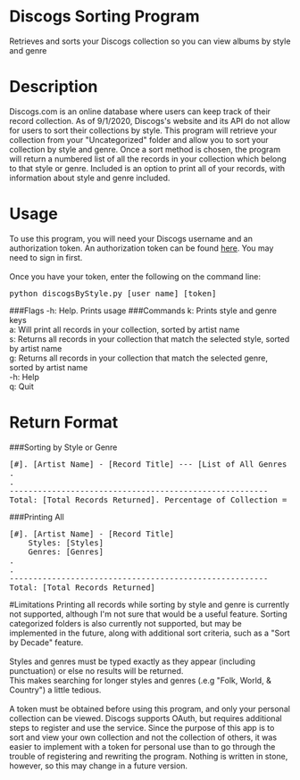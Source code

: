 # Discogs Sorting Program
Retrieves and sorts your Discogs collection so you can view albums by style and genre
# Description
Discogs.com is an online database where users can keep track of their record collection.
As of 9/1/2020, Discogs's website and its API do not allow for users to sort their collections by style.
This program will retrieve your collection from your "Uncategorized" folder and allow you to sort your collection
by style and genre.  Once a sort method is chosen, the program will return a numbered list of all the records in your
collection which belong to that style or genre.  Included is an option to print all of your records, with information 
about style and genre included.
# Usage
To use this program, you will need your Discogs username and an authorization token.
An authorization token can be found <a href="https://www.discogs.com/settings/developers">here</a>.
You may need to sign in first.
<br>
<br>
Once you have your token, enter the following on the command line:
<br>
<pre>python discogsByStyle.py [user name] [token]</pre>
###Flags
-h: Help.  Prints usage
###Commands
 k: Prints style and genre keys<br>
 a: Will print all records in your collection, sorted by artist name<br>
 s: Returns all records in your collection that match the selected style, sorted by artist name<br>
 g: Returns all records in your collection that match the selected genre, sorted by artist name<br>
-h: Help<br>
 q: Quit
# Return Format
###Sorting by Style or Genre
<pre>[#]. [Artist Name] - [Record Title] --- [List of All Genres or Styles for the Record]
.
.
-------------------------------------------------------
Total: [Total Records Returned]. Percentage of Collection = [Percentage of Total Collection] %
</pre>
###Printing All
<pre>[#]. [Artist Name] - [Record Title]
    Styles: [Styles]
    Genres: [Genres]
.
.
-------------------------------------------------------
Total: [Total Records Returned]</pre>
#Limitations
Printing all records while sorting by style and genre is currently not supported, although I'm not sure that would be a 
useful feature.  Sorting categorized folders is also currently not supported, but may be implemented in the future, 
along with additional sort criteria, such as a "Sort by Decade" feature.<br><br>
Styles and genres must be typed exactly as they appear (including punctuation) or else no results will be returned.  
This makes searching for longer styles and genres (.e.g "Folk, World, & Country") a little tedious.<br><br>
A token must be obtained before using this program, and only your personal collection can be viewed. Discogs supports
OAuth, but requires additional steps to register and use the service.  Since the purpose of this app is to sort and view
your own collection and not the collection of others, it was easier to implement with a token for personal use than to
go through the trouble of registering and rewriting the program.  Nothing is written in stone, however, so this may 
change in a future version.
